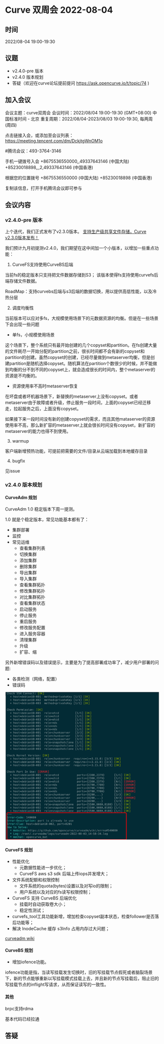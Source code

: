 # Curve 双周会 2022-08-04

## 时间

2022/08-04 19:00-19:30

## 议题

- v2.4.0-pre 版本
- v2.4.0 版本规划
- 答疑（欢迎在curve论坛提前提问 https://ask.opencurve.io/t/topic/74 )

## 加入会议

会议主题：curve双周会
会议时间：2022/08/04 19:00-19:30 (GMT+08:00) 中国标准时间 - 北京
重复周期：2022/08/04-2023/08/03 19:00-19:30, 每两周 (周四)

点击链接入会，或添加至会议列表：
https://meeting.tencent.com/dm/DckjtgWnOM1o

#腾讯会议：493-3764-3146

手机一键拨号入会
+8675536550000,,49337643146 (中国大陆)
+85230018898,,,2,49337643146 (中国香港)

根据您的位置拨号
+8675536550000 (中国大陆)
+85230018898 (中国香港)

复制该信息，打开手机腾讯会议即可参与

## 会议内容

### v2.4.0-pre 版本

上个迭代，我们正式发布了v2.3.0版本。
[支持生产级共享文件存储，Curve v2.3.0版本发布！](https://mp.weixin.qq.com/s/kUF_BS8v8acWocOsvAoOWA)

我们预计九月初提测v2.4.0，我们期望在这中间加一个小版本，以增加一些重点功能：

1. CurveFS支持使用CurveBS后端

当前fs的稳定版本只支持把文件数据存储到S3；
该版本使得fs支持使用curvefs后端存储文件数据。

RoadMap：支持curvebs后端与s3后端的数据切换，用以提供高低性能，以及冷热分层


2. 调度均衡性

当前版本可以应对多fs，大规模使用场景下的元数据资源的均衡。但是在一些场景下会出现一些问题

-  单fs，小规模使用场景   
  
这个场景下，整个系统只有最开始创建的几个copyset和partition。在fs创建大量的文件耗尽一开始分配的partition之前，很长时间都不会有新的copyset和partition的创建。虽然copyset的创建，已经尽量做到metaserver均衡，但是创建partition是随机选择copyset。随机算法在partition个数很少的时候，并不能做到均衡的分不到不同的copyset上，就会造成很长的时间内，整个metaserver的资源是不均衡的。

-  资源使用率不高时metaserver恢复

在坏盘或者坏机器场景下，新替换的metaserver上没有copyset。或者metaserver由于故障或者升级，停止服务一段时间，上面的copyset已经迁移走，拉起服务之后，上面没有copyset。

如果接下来一段时间没有新的创建copyset的需求，而且其他mataserver的资源使用率不高，那么新扩容的metaserver上就会很长时间没有copyset，新扩容的metaserver的能力也得不到使用。

3. warmup

客户端新增预热功能，可提前把需要的文件/目录从云端加载到本地缓存目录

4. bugfix

见issue


### v2.4.0 版本规划

#### CurveAdm 规划

CurveAdm 1.0 稳定版本下周一提测。

1.0 就是个稳定版本，常见功能基本都有了：
- 集群部署
- 监控
- 常见运维
  - 查看集群列表
  - 切换集群
  - 添加集群
  - 删除集群
  - 导出集群
  - 导入集群
  - 查看集群拓扑
  - 修改集群拓扑
  - 对比集群拓扑
  - 查看集群状态
  - 启动服务
  - 停止服务
  - 重启服务
  - 修改服务配置
  - 进入服务容器
  - 清理集群
  - 升级
  - 扩容、缩

另外新增错误码以及错误提示，主要是为了提高部署成功率了，减少用户部署的问题:
- 各类检测（网络，配置）
- 错误码

![meta_performance.png](./images/curveadm-errorcode.PNG)

#### CurveFS 规划

- 性能优化
  - 元数据性能进一步优化；
  - CurveFS aws s3 sdk 后端上传iops并发增大；
- 文件系统配额和权限控制
  - 文件系统的quota(bytes)设置以及对写io的限制；
  - 用户系统以及对应的fs读写权限控制；
- CurveFS 支持 CurveBS 后端优化
  - 挂载时自动获取卷大小；
  - 稳定性测试；
- curvefs_tool工具功能新增，增加检查copyset副本状态，检查follower是否落后功能等；
- 解决 InodeCache 缓存 s3Info 占用内存过大问题；


[curveadm wiki](https://github.com/opencurve/curveadm/wiki/maintain-curve)

#### CurveBS 规划

- 增加iofence功能。

iofence功能是指，当读写挂载发生切换时，旧的写挂载节点假死或者脑裂场景下，新的节点能够重新以写挂载模式挂载上去，并且新的节点写挂载后，阻止旧的写挂载节点的inflight写请求，从而保证读写的一致性。

#### 其他

brpc支持rdma

基本代码已经拉通

## 答疑

